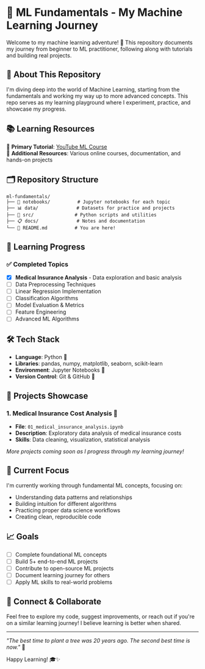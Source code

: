 # 🤖 ML Fundamentals - My Machine Learning Journey

Welcome to my machine learning adventure! 🚀 This repository documents my journey from beginner to ML practitioner, following along with tutorials and building real projects.

## 🎯 About This Repository

I'm diving deep into the world of Machine Learning, starting from the fundamentals and working my way up to more advanced concepts. This repo serves as my learning playground where I experiment, practice, and showcase my progress.

## 📚 Learning Resources

🎥 **Primary Tutorial**: [YouTube ML Course](https://www.youtube.com/watch?v=hDKCxebp88A)  
📖 **Additional Resources**: Various online courses, documentation, and hands-on projects

## 🗂️ Repository Structure

```
ml-fundamentals/
├── 📓 notebooks/          # Jupyter notebooks for each topic
├── 📊 data/              # Datasets for practice and projects
├── 🐍 src/               # Python scripts and utilities
├── 📋 docs/              # Notes and documentation
└── 📖 README.md          # You are here!
```

## 🎯 Learning Progress

### ✅ Completed Topics
- [x] **Medical Insurance Analysis** - Data exploration and basic analysis
- [ ] Data Preprocessing Techniques
- [ ] Linear Regression Implementation
- [ ] Classification Algorithms
- [ ] Model Evaluation & Metrics
- [ ] Feature Engineering
- [ ] Advanced ML Algorithms

## 🛠️ Tech Stack

- **Language**: Python 🐍
- **Libraries**: pandas, numpy, matplotlib, seaborn, scikit-learn
- **Environment**: Jupyter Notebooks 📓
- **Version Control**: Git & GitHub 🔄

## 🎨 Projects Showcase

### 1. Medical Insurance Cost Analysis 🏥
- **File**: `01_medical_insurance_analysis.ipynb`
- **Description**: Exploratory data analysis of medical insurance costs
- **Skills**: Data cleaning, visualization, statistical analysis

*More projects coming soon as I progress through my learning journey!*

## 🌱 Current Focus

I'm currently working through fundamental ML concepts, focusing on:
- Understanding data patterns and relationships
- Building intuition for different algorithms
- Practicing proper data science workflows
- Creating clean, reproducible code

## 📈 Goals

- [ ] Complete foundational ML concepts
- [ ] Build 5+ end-to-end ML projects
- [ ] Contribute to open-source ML projects
- [ ] Document learning journey for others
- [ ] Apply ML skills to real-world problems

## 🤝 Connect & Collaborate

Feel free to explore my code, suggest improvements, or reach out if you're on a similar learning journey! I believe learning is better when shared. 

---

*"The best time to plant a tree was 20 years ago. The second best time is now."* 🌳

Happy Learning! 🎓✨
